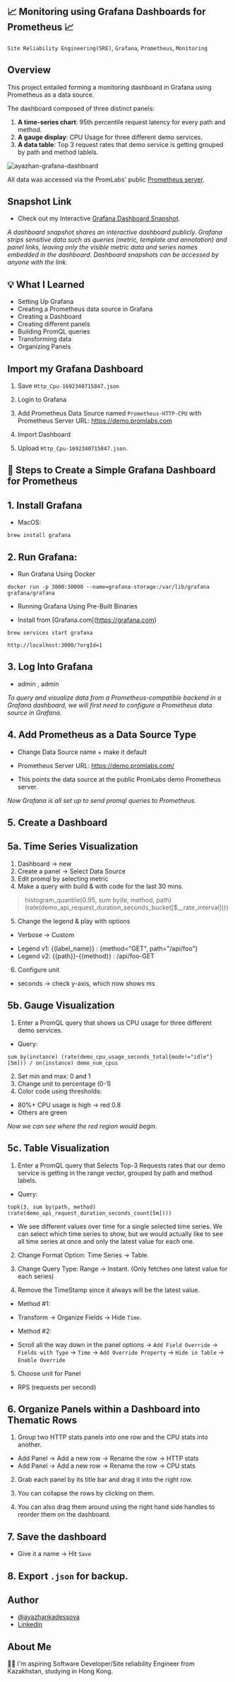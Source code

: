 ## 📈 Monitoring using Grafana Dashboards for Prometheus 📈

`Site Reliability Engineering(SRE)`, `Grafana`, `Prometheus`, `Monitoring`

## Overview 

This project entailed forming a monitoring dashboard in Grafana using Prometheus as a data source. 

The dashboard composed of three distinct panels: 

1. **A time-series chart**: 95th percentile request latency for every path and method.
2. **A gauge display**: CPU Usage for three different demo services.
3. **A data table**: Top 3 request rates that demo service is getting grouped by path and method lablels.

![ayazhan-grafana-dashboard](https://github.com/ayazhankadessova/grafana-prometheus/assets/86869537/af066854-5c89-4088-9053-fcfd2c304a75)

All data was accessed via the PromLabs' public [Prometheus server](https://demo.promlabs.com/).

## Snapshot Link

- Check out my Interactive [Grafana Dashboard Snapshot](https://snapshots.raintank.io/dashboard/snapshot/1rsAekhRhtYtewOktUEdeHPIRi07yOb2).

*A dashboard snapshot shares an interactive dashboard publicly. Grafana strips sensitive data such as queries (metric, template and annotation) and panel links, leaving only the visible metric data and series names embedded in the dashboard. Dashboard snapshots can be accessed by anyone with the link.*

## 💡 What I Learned

- Setting Up Grafana
- Creating a Prometheus data source in Grafana
- Creating a Dashboard
- Creating different panels
- Building PromQL queries
- Transforming data
- Organizing Panels

## Import my Grafana Dashboard

1. Save `Http_Cpu-1692340715847.json`

2. Login to Grafana

3. Add Prometheus Data Source named `Prometheus-HTTP-CPU` with Prometheus Server URL: https://demo.promlabs.com

4. Import Dashboard

5. Upload `Http_Cpu-1692340715847.json`.

## 📝 Steps to Create a Simple Grafana Dashboard for Prometheus

## 1. Install Grafana

* MacOS:
```
brew install grafana
```

## 2. Run Grafana:

- Run Grafana Using Docker
```
docker run -p 3000:30000 --name=grafana-storage:/var/lib/grafana grafana/grafana
```

- Running Grafana Using Pre-Built Binaries 

* Install from [Grafana.com[(https://grafana.com)
```
brew services start grafana
```
```
http://localhost:3000/?orgId=1
```

## 3. Log Into Grafana

- admin , admin

*To query and visualize data from a Prometheus-compatible backend in a Grafana dashboard, we will first need to configure a Prometheus data source in Grafana.*

## 4. Add Prometheus as a Data Source Type

- Change Data Source name + make it default

- Prometheus Server URL: https://demo.promlabs.com/

- This points the data source at the public PromLabs demo Prometheus server.

*Now Grafana is all set up to send promql queries to Prometheus.*

## 5. Create a Dashboard

## 5a. Time Series Visualization

1. Dashboard -> new
2. Create a panel -> Select Data Source
3. Edit promql by selecting metric
4. Make a query with build & with code for the last 30 mins.

> histogram_quantile(0.95, sum by(le, method, path) (rate(demo_api_request_duration_seconds_bucket[$__rate_interval])))

5. Change the legend & play with options
- Verbose -> Custom
* Legend v1: {{label_name}} : {method="GET", path="/api/foo"}
* Legend v2: {{path}}-{{method}} : /api/foo-GET

6. Configure unit
* seconds -> check y-axis, which now shows ms

## 5b. Gauge Visualization

1. Enter a PromQL query that shows us CPU usage for three different demo services.

- Query:

```
sum by(instance) (rate(demo_cpu_usage_seconds_total{mode!="idle"}[5m])) / on(instance) demo_num_cpus
```

2. Set min and max: 0 and 1
3. Change unit to percentage (0-1)
4. Color code using thresholds:

- 80%+ CPU usage is high -> red 0.8
- Others are green

*Now we can see where the red region would begin.*

## 5c. Table Visualization

1. Enter a PromQL query that Selects Top-3 Requests rates that our demo service is getting in the range vector, grouped by path and method labels.

- Query:

```
topk(3, sum by(path, method) (rate(demo_api_request_duration_seconds_count[5m])))
```

- We see different values over time for a single selected time series. We can select which time series to show, but we would actually like to see all time series at once and only the latest value for each one.

2. Change Format Option: Time Series -> Table.

3. Change Query Type: Range -> Instant. (Only fetches one latest value for each series)

4. Remove the TimeStamp since it always will be the latest value.

- Method #1:

* Transform -> Organize Fields -> Hide `Time`.

- Method #2:

* Scroll all the way down in the panel options -> `Add Field Override` -> `Fields with Type` -> `Time` -> `Add Override Property` -> `Hide in Table` -> `Enable Override`

5. Choose unit for Panel

- RPS (requests per second)

## 6. Organize Panels within a Dashboard into Thematic Rows

1. Group two HTTP stats panels into one row and the CPU stats into another.

- Add Panel -> Add a new row -> Rename the row -> HTTP stats
- Add Panel -> Add a new row -> Rename the row -> CPU stats

2. Grab each panel by its title bar and drag it into the right row.

3. You can collapse the rows by clicking on them.

4. You can also drag them around using the right hand side handles to reorder them on the dashboard.

## 7. Save the dashboard

- Give it a name -> Hit `Save`
  
## 8. Export `.json` for backup.

## Author

- [@ayazhankadessova](https://github.com/ayazhankadessova)
- [Linkedin](https://www.linkedin.com/in/ayazhankad/)

## About Me

👩‍💻 I'm aspiring Software Developer/Site reliability Engineer from Kazakhstan, studying in Hong Kong.
